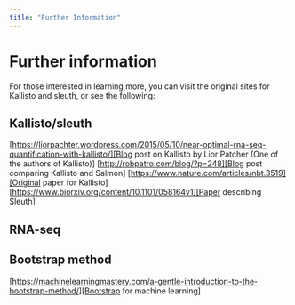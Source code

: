 ```yaml
---
title: "Further Information"
---
```



# Further information

For those interested in learning more, you can visit the original sites for Kallisto and sleuth, or see the following:

## Kallisto/sleuth
[https://liorpachter.wordpress.com/2015/05/10/near-optimal-rna-seq-quantification-with-kallisto/][Blog
post on Kallisto by Lior Patcher (One of the authors of Kallisto)] 
[http://robpatro.com/blog/?p=248][Blog post comparing Kallisto and Salmon] 
[https://www.nature.com/articles/nbt.3519][Original paper for Kallisto] 
[https://www.biorxiv.org/content/10.1101/058164v1][Paper describing Sleuth]

## RNA-seq

## Bootstrap method
[https://machinelearningmastery.com/a-gentle-introduction-to-the-bootstrap-method/][Bootstrap for
machine learning] 
